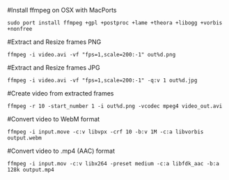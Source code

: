 

#Install ffmpeg on OSX with MacPorts
```
sudo port install ffmpeg +gpl +postproc +lame +theora +libogg +vorbis +nonfree
```
#Extract and Resize frames PNG
```
ffmpeg -i video.avi -vf "fps=1,scale=200:-1" out%d.png
```
#Extract and Resize frames JPG
```
ffmpeg -i video.avi -vf "fps=1,scale=200:-1" -q:v 1 out%d.jpg
```
#Create video from extracted frames
```
ffmpeg -r 10 -start_number 1 -i out%d.png -vcodec mpeg4 video_out.avi
```
#Convert video to WebM format
```
ffmpeg -i input.move -c:v libvpx -crf 10 -b:v 1M -c:a libvorbis output.webm
```
#Convert video to .mp4 (AAC) format
```
ffmpeg -i input.mov -c:v libx264 -preset medium -c:a libfdk_aac -b:a 128k output.mp4
```